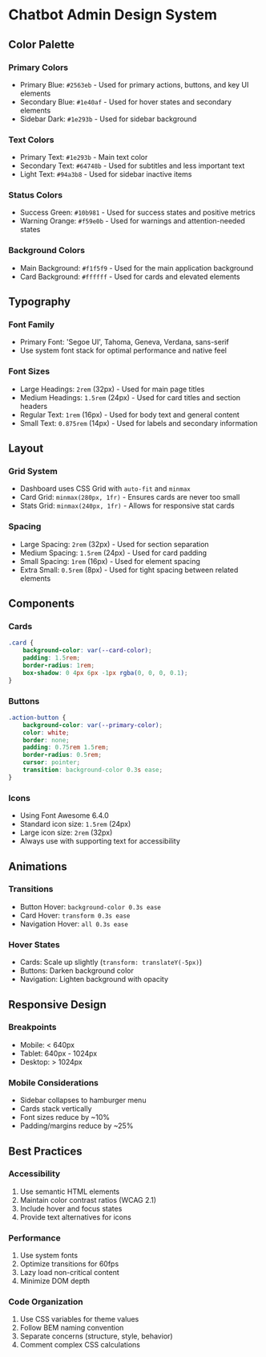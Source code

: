 # Chatbot Admin Design System

## Color Palette

### Primary Colors
- Primary Blue: `#2563eb` - Used for primary actions, buttons, and key UI elements
- Secondary Blue: `#1e40af` - Used for hover states and secondary elements
- Sidebar Dark: `#1e293b` - Used for sidebar background

### Text Colors
- Primary Text: `#1e293b` - Main text color
- Secondary Text: `#64748b` - Used for subtitles and less important text
- Light Text: `#94a3b8` - Used for sidebar inactive items

### Status Colors
- Success Green: `#10b981` - Used for success states and positive metrics
- Warning Orange: `#f59e0b` - Used for warnings and attention-needed states

### Background Colors
- Main Background: `#f1f5f9` - Used for the main application background
- Card Background: `#ffffff` - Used for cards and elevated elements

## Typography

### Font Family
- Primary Font: 'Segoe UI', Tahoma, Geneva, Verdana, sans-serif
- Use system font stack for optimal performance and native feel

### Font Sizes
- Large Headings: `2rem` (32px) - Used for main page titles
- Medium Headings: `1.5rem` (24px) - Used for card titles and section headers
- Regular Text: `1rem` (16px) - Used for body text and general content
- Small Text: `0.875rem` (14px) - Used for labels and secondary information

## Layout

### Grid System
- Dashboard uses CSS Grid with `auto-fit` and `minmax`
- Card Grid: `minmax(280px, 1fr)` - Ensures cards are never too small
- Stats Grid: `minmax(240px, 1fr)` - Allows for responsive stat cards

### Spacing
- Large Spacing: `2rem` (32px) - Used for section separation
- Medium Spacing: `1.5rem` (24px) - Used for card padding
- Small Spacing: `1rem` (16px) - Used for element spacing
- Extra Small: `0.5rem` (8px) - Used for tight spacing between related elements

## Components

### Cards
```css
.card {
    background-color: var(--card-color);
    padding: 1.5rem;
    border-radius: 1rem;
    box-shadow: 0 4px 6px -1px rgba(0, 0, 0, 0.1);
}
```

### Buttons
```css
.action-button {
    background-color: var(--primary-color);
    color: white;
    border: none;
    padding: 0.75rem 1.5rem;
    border-radius: 0.5rem;
    cursor: pointer;
    transition: background-color 0.3s ease;
}
```

### Icons
- Using Font Awesome 6.4.0
- Standard icon size: `1.5rem` (24px)
- Large icon size: `2rem` (32px)
- Always use with supporting text for accessibility

## Animations

### Transitions
- Button Hover: `background-color 0.3s ease`
- Card Hover: `transform 0.3s ease`
- Navigation Hover: `all 0.3s ease`

### Hover States
- Cards: Scale up slightly (`transform: translateY(-5px)`)
- Buttons: Darken background color
- Navigation: Lighten background with opacity

## Responsive Design

### Breakpoints
- Mobile: < 640px
- Tablet: 640px - 1024px
- Desktop: > 1024px

### Mobile Considerations
- Sidebar collapses to hamburger menu
- Cards stack vertically
- Font sizes reduce by ~10%
- Padding/margins reduce by ~25%

## Best Practices

### Accessibility
1. Use semantic HTML elements
2. Maintain color contrast ratios (WCAG 2.1)
3. Include hover and focus states
4. Provide text alternatives for icons

### Performance
1. Use system fonts
2. Optimize transitions for 60fps
3. Lazy load non-critical content
4. Minimize DOM depth

### Code Organization
1. Use CSS variables for theme values
2. Follow BEM naming convention
3. Separate concerns (structure, style, behavior)
4. Comment complex CSS calculations 